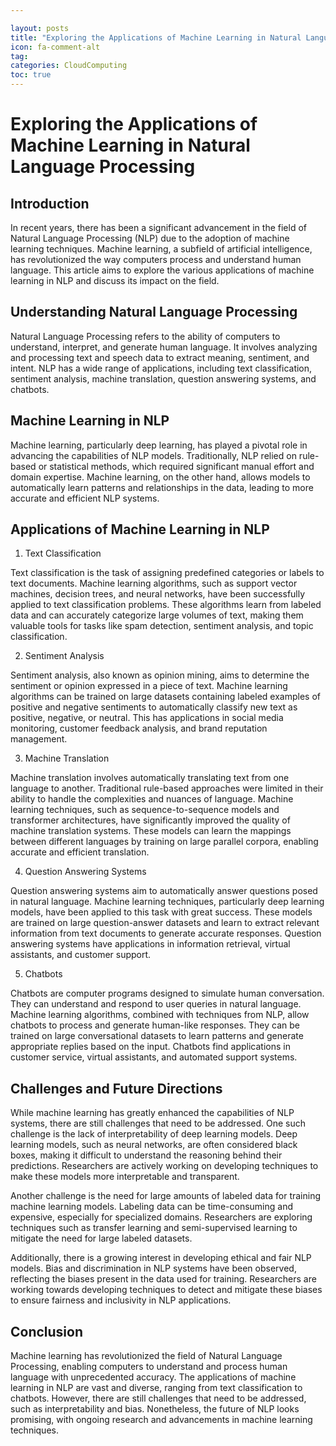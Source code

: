 ```yaml
---

layout: posts
title: "Exploring the Applications of Machine Learning in Natural Language Processing"
icon: fa-comment-alt
tag:      
categories: CloudComputing
toc: true
---
```




# Exploring the Applications of Machine Learning in Natural Language Processing

## Introduction

In recent years, there has been a significant advancement in the field of Natural Language Processing (NLP) due to the adoption of machine learning techniques. Machine learning, a subfield of artificial intelligence, has revolutionized the way computers process and understand human language. This article aims to explore the various applications of machine learning in NLP and discuss its impact on the field.

## Understanding Natural Language Processing

Natural Language Processing refers to the ability of computers to understand, interpret, and generate human language. It involves analyzing and processing text and speech data to extract meaning, sentiment, and intent. NLP has a wide range of applications, including text classification, sentiment analysis, machine translation, question answering systems, and chatbots.

## Machine Learning in NLP

Machine learning, particularly deep learning, has played a pivotal role in advancing the capabilities of NLP models. Traditionally, NLP relied on rule-based or statistical methods, which required significant manual effort and domain expertise. Machine learning, on the other hand, allows models to automatically learn patterns and relationships in the data, leading to more accurate and efficient NLP systems.

## Applications of Machine Learning in NLP

1. Text Classification

Text classification is the task of assigning predefined categories or labels to text documents. Machine learning algorithms, such as support vector machines, decision trees, and neural networks, have been successfully applied to text classification problems. These algorithms learn from labeled data and can accurately categorize large volumes of text, making them valuable tools for tasks like spam detection, sentiment analysis, and topic classification.

2. Sentiment Analysis

Sentiment analysis, also known as opinion mining, aims to determine the sentiment or opinion expressed in a piece of text. Machine learning algorithms can be trained on large datasets containing labeled examples of positive and negative sentiments to automatically classify new text as positive, negative, or neutral. This has applications in social media monitoring, customer feedback analysis, and brand reputation management.

3. Machine Translation

Machine translation involves automatically translating text from one language to another. Traditional rule-based approaches were limited in their ability to handle the complexities and nuances of language. Machine learning techniques, such as sequence-to-sequence models and transformer architectures, have significantly improved the quality of machine translation systems. These models can learn the mappings between different languages by training on large parallel corpora, enabling accurate and efficient translation.

4. Question Answering Systems

Question answering systems aim to automatically answer questions posed in natural language. Machine learning techniques, particularly deep learning models, have been applied to this task with great success. These models are trained on large question-answer datasets and learn to extract relevant information from text documents to generate accurate responses. Question answering systems have applications in information retrieval, virtual assistants, and customer support.

5. Chatbots

Chatbots are computer programs designed to simulate human conversation. They can understand and respond to user queries in natural language. Machine learning algorithms, combined with techniques from NLP, allow chatbots to process and generate human-like responses. They can be trained on large conversational datasets to learn patterns and generate appropriate replies based on the input. Chatbots find applications in customer service, virtual assistants, and automated support systems.

## Challenges and Future Directions

While machine learning has greatly enhanced the capabilities of NLP systems, there are still challenges that need to be addressed. One such challenge is the lack of interpretability of deep learning models. Deep learning models, such as neural networks, are often considered black boxes, making it difficult to understand the reasoning behind their predictions. Researchers are actively working on developing techniques to make these models more interpretable and transparent.

Another challenge is the need for large amounts of labeled data for training machine learning models. Labeling data can be time-consuming and expensive, especially for specialized domains. Researchers are exploring techniques such as transfer learning and semi-supervised learning to mitigate the need for large labeled datasets.

Additionally, there is a growing interest in developing ethical and fair NLP models. Bias and discrimination in NLP systems have been observed, reflecting the biases present in the data used for training. Researchers are working towards developing techniques to detect and mitigate these biases to ensure fairness and inclusivity in NLP applications.

## Conclusion

Machine learning has revolutionized the field of Natural Language Processing, enabling computers to understand and process human language with unprecedented accuracy. The applications of machine learning in NLP are vast and diverse, ranging from text classification to chatbots. However, there are still challenges that need to be addressed, such as interpretability and bias. Nonetheless, the future of NLP looks promising, with ongoing research and advancements in machine learning techniques.